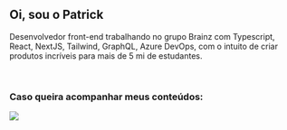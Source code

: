 <h2>Oi, sou o Patrick</h2>

<p>Desenvolvedor front-end trabalhando no grupo Brainz com Typescript, React, NextJS, Tailwind, GraphQL, Azure DevOps, com o intuito de criar produtos incríveis para mais de 5 mi de estudantes.</p>

</br>

<h3>Caso queira acompanhar meus conteúdos:</h3> 

<div align="left">
  <a href="https://www.linkedin.com/in/patrickgratao" alt="Linkedin">
    <img src="https://img.shields.io/badge/-Linkedin-3a68ff?style=for-the-badge&logo=Linkedin&logoColor=FFF"/>
  </a>
  
</div>

